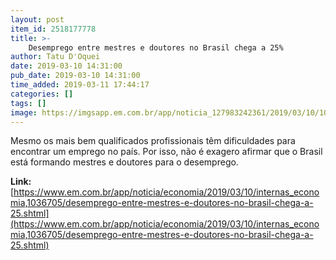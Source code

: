 ```yaml
---
layout: post
item_id: 2518177778
title: >-
    Desemprego entre mestres e doutores no Brasil chega a 25%
author: Tatu D'Oquei
date: 2019-03-10 14:31:00
pub_date: 2019-03-10 14:31:00
time_added: 2019-03-11 17:44:17
categories: []
tags: []
image: https://imgsapp.em.com.br/app/noticia_127983242361/2019/03/10/1036705/20190310113604763669e.JPEG
---
```


Mesmo os mais bem qualificados profissionais têm dificuldades para encontrar um emprego no país. Por isso, não é exagero afirmar que o Brasil está formando mestres e doutores para o desemprego.

**Link:** [https://www.em.com.br/app/noticia/economia/2019/03/10/internas_economia,1036705/desemprego-entre-mestres-e-doutores-no-brasil-chega-a-25.shtml](https://www.em.com.br/app/noticia/economia/2019/03/10/internas_economia,1036705/desemprego-entre-mestres-e-doutores-no-brasil-chega-a-25.shtml)

